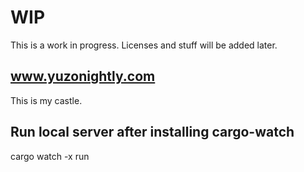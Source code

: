 # WIP

This is a work in progress. Licenses and stuff will be added later.

## www.yuzonightly.com

This is my castle.

## Run local server after installing cargo-watch

cargo watch -x run
